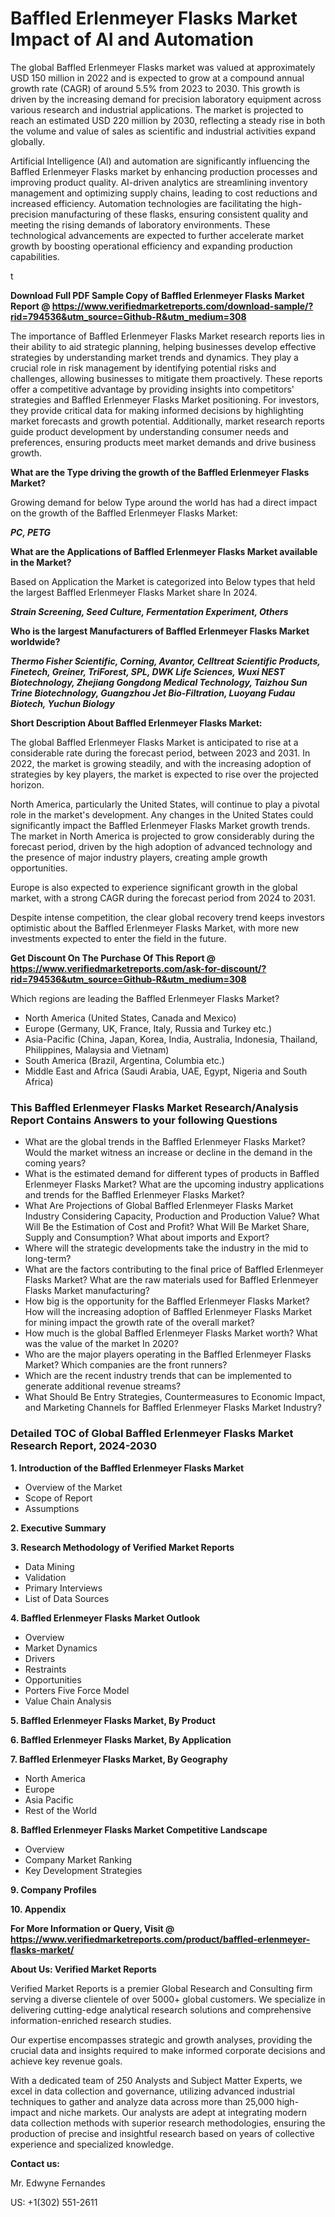 <meta name="title" content="Global  Baffled Erlenmeyer Flasks Market Impact of AI and Automation"><meta name="description" content="  The global Baffled Erlenmeyer Flasks market was valued at approximately USD 150 million in 2022 and is expected to grow at a compound annual growth rate (CAGR) of ar"><meta name="title" content=" Baffled Erlenmeyer Flasks Market Size, Share, Scope, Trends, Growth, Opportunities, Analysis, Forecast"> <h1>Baffled Erlenmeyer Flasks Market Impact of AI and Automation</h1> <p>The global Baffled Erlenmeyer Flasks market was valued at approximately USD 150 million in 2022 and is expected to grow at a compound annual growth rate (CAGR) of around 5.5% from 2023 to 2030. This growth is driven by the increasing demand for precision laboratory equipment across various research and industrial applications. The market is projected to reach an estimated USD 220 million by 2030, reflecting a steady rise in both the volume and value of sales as scientific and industrial activities expand globally.</p> <p>Artificial Intelligence (AI) and automation are significantly influencing the Baffled Erlenmeyer Flasks market by enhancing production processes and improving product quality. AI-driven analytics are streamlining inventory management and optimizing supply chains, leading to cost reductions and increased efficiency. Automation technologies are facilitating the high-precision manufacturing of these flasks, ensuring consistent quality and meeting the rising demands of laboratory environments. These technological advancements are expected to further accelerate market growth by boosting operational efficiency and expanding production capabilities.</p> t</p><p id="" class=""><strong>Download Full PDF Sample Copy of Baffled Erlenmeyer Flasks Market Report @ <a href="https://www.verifiedmarketreports.com/download-sample/?rid=794536&utm_source=Github-R&utm_medium=308" target="_blank">https://www.verifiedmarketreports.com/download-sample/?rid=794536&utm_source=Github-R&utm_medium=308</a></strong></p><p>The importance of&nbsp;Baffled Erlenmeyer Flasks Market research reports lies in their ability to aid strategic planning, helping businesses develop effective strategies by understanding market trends and dynamics. They play a crucial role in risk management by identifying potential risks and challenges, allowing businesses to mitigate them proactively. These reports offer a competitive advantage by providing insights into competitors' strategies and Baffled Erlenmeyer Flasks Market positioning. For investors, they provide critical data for making informed decisions by highlighting market forecasts and growth potential. Additionally, market research reports guide product development by understanding consumer needs and preferences, ensuring products meet market demands and drive business growth.</p><p><strong>What are the&nbsp;Type driving the growth of the Baffled Erlenmeyer Flasks Market?</strong></p><p id="" class="">Growing demand for below Type around the world has had a direct impact on the growth of the Baffled Erlenmeyer Flasks Market:</p><em><strong>PC, PETG</strong></em></p><strong>What are the&nbsp;Applications&nbsp;of Baffled Erlenmeyer Flasks Market available in the Market?</strong></p><p id="" class="">Based on Application the Market is categorized into Below types that held the largest Baffled Erlenmeyer Flasks Market share In 2024.</p><em><strong>Strain Screening, Seed Culture, Fermentation Experiment, Others</strong></em></p><strong>Who is the largest Manufacturers of Baffled Erlenmeyer Flasks Market worldwide?</strong></p><p><em><strong>Thermo Fisher Scientific, Corning, Avantor, Celltreat Scientific Products, Finetech, Greiner, TriForest, SPL, DWK Life Sciences, Wuxi NEST Biotechnology, Zhejiang Gongdong Medical Technology, Taizhou Sun Trine Biotechnology, Guangzhou Jet Bio-Filtration, Luoyang Fudau Biotech, Yuchun Biology</strong></em></p><p id="" class=""><strong>Short Description About Baffled Erlenmeyer Flasks Market:</strong></p><p>The global Baffled Erlenmeyer Flasks Market is anticipated to rise at a considerable rate during the forecast period, between 2023 and 2031. In 2022, the market is growing steadily, and with the increasing adoption of strategies by key players, the market is expected to rise over the projected horizon.</p><p>North America, particularly the United States, will continue to play a pivotal role in the market's development. Any changes in the United States could significantly impact the Baffled Erlenmeyer Flasks Market growth trends. The market in North America is projected to grow considerably during the forecast period, driven by the high adoption of advanced technology and the presence of major industry players, creating ample growth opportunities.</p><p>Europe is also expected to experience significant growth in the global market, with a strong CAGR during the forecast period from 2024 to 2031.</p><p>Despite intense competition, the clear global recovery trend keeps investors optimistic about the Baffled Erlenmeyer Flasks Market, with more new investments expected to enter the field in the future.</p><p id="" class=""><strong>Get Discount On The Purchase Of This Report @ <a href="https://www.verifiedmarketreports.com/ask-for-discount/?rid=794536&utm_source=Github-R&utm_medium=308" target="_blank">https://www.verifiedmarketreports.com/ask-for-discount/?rid=794536&utm_source=Github-R&utm_medium=308</a></strong></p>Which regions are leading the Baffled Erlenmeyer Flasks Market?</p><ul><li>North America (United States, Canada and Mexico)</li><li>Europe (Germany, UK, France, Italy, Russia and Turkey etc.)</li><li>Asia-Pacific (China, Japan, Korea, India, Australia, Indonesia, Thailand, Philippines, Malaysia and Vietnam)</li><li>South America (Brazil, Argentina, Columbia etc.)</li><li>Middle East and Africa (Saudi Arabia, UAE, Egypt, Nigeria and South Africa)</li></ul><h3 id="" class="">This Baffled Erlenmeyer Flasks Market Research/Analysis Report Contains Answers to your following Questions</h3><ul><li>What are the global trends in the Baffled Erlenmeyer Flasks Market? Would the market witness an increase or decline in the demand in the coming years?</li><li>What is the estimated demand for different types of products in Baffled Erlenmeyer Flasks Market? What are the upcoming industry applications and trends for the Baffled Erlenmeyer Flasks Market?</li><li>What Are Projections of Global Baffled Erlenmeyer Flasks Market Industry Considering Capacity, Production and Production Value? What Will Be the Estimation of Cost and Profit? What Will Be Market Share, Supply and Consumption? What about imports and Export?</li><li>Where will the strategic developments take the industry in the mid to long-term?</li><li>What are the factors contributing to the final price of Baffled Erlenmeyer Flasks Market? What are the raw materials used for Baffled Erlenmeyer Flasks Market manufacturing?</li><li>How big is the opportunity for the Baffled Erlenmeyer Flasks Market? How will the increasing adoption of Baffled Erlenmeyer Flasks Market for mining impact the growth rate of the overall market?</li><li>How much is the global Baffled Erlenmeyer Flasks Market worth? What was the value of the market In 2020?</li><li>Who are the major players operating in the Baffled Erlenmeyer Flasks Market? Which companies are the front runners?</li><li>Which are the recent industry trends that can be implemented to generate additional revenue streams?</li><li>What Should Be Entry Strategies, Countermeasures to Economic Impact, and Marketing Channels for Baffled Erlenmeyer Flasks Market Industry?</li></ul><h3 id="" class="">Detailed TOC of Global Baffled Erlenmeyer Flasks Market Research Report, 2024-2030</h3><p id="" class=""><strong>1. Introduction of the Baffled Erlenmeyer Flasks Market</strong></p><ul><li>Overview of the Market</li><li>Scope of Report</li><li>Assumptions</li></ul><p id="" class=""><strong>2. Executive Summary</strong></p><p id="" class=""><strong>3. Research Methodology of Verified Market Reports</strong></p><ul><li>Data Mining</li><li>Validation</li><li>Primary Interviews</li><li>List of Data Sources</li></ul><p id="" class=""><strong>4. Baffled Erlenmeyer Flasks Market Outlook</strong></p><ul><li>Overview</li><li>Market Dynamics</li><li>Drivers</li><li>Restraints</li><li>Opportunities</li><li>Porters Five Force Model</li><li>Value Chain Analysis</li></ul><p id="" class=""><strong>5. Baffled Erlenmeyer Flasks Market, By Product</strong></p><p id="" class=""><strong>6. Baffled Erlenmeyer Flasks Market, By Application</strong></p><p id="" class=""><strong>7. Baffled Erlenmeyer Flasks Market, By Geography</strong></p><ul><li>North America</li><li>Europe</li><li>Asia Pacific</li><li>Rest of the World</li></ul><p id="" class=""><strong>8. Baffled Erlenmeyer Flasks Market Competitive Landscape</strong></p><ul><li>Overview</li><li>Company Market Ranking</li><li>Key Development Strategies</li></ul><p id="" class=""><strong>9. Company Profiles</strong></p><p id="" class=""><strong>10. Appendix</strong></p><p id="" class=""><strong>For More Information or Query, Visit @ <a href="https://www.verifiedmarketreports.com/product/baffled-erlenmeyer-flasks-market/" target="_blank">https://www.verifiedmarketreports.com/product/baffled-erlenmeyer-flasks-market/</a></strong></p><p id="" class=""><strong>About Us: Verified Market Reports</strong></p><p id="" class="">Verified Market Reports is a premier Global Research and Consulting firm serving a diverse clientele of over 5000+ global customers. We specialize in delivering cutting-edge analytical research solutions and comprehensive information-enriched research studies.</p><p id="" class="">Our expertise encompasses strategic and growth analyses, providing the crucial data and insights required to make informed corporate decisions and achieve key revenue goals.</p><p id="" class="">With a dedicated team of 250 Analysts and Subject Matter Experts, we excel in data collection and governance, utilizing advanced industrial techniques to gather and analyze data across more than 25,000 high-impact and niche markets. Our analysts are adept at integrating modern data collection methods with superior research methodologies, ensuring the production of precise and insightful research based on years of collective experience and specialized knowledge.</p><p id="" class=""><strong>Contact us:</strong></p><p id="" class="">Mr. Edwyne Fernandes</p><p id="" class="">US: +1(302) 551-2611</p>